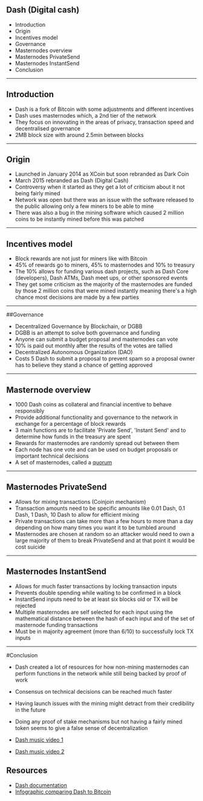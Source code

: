 ## Dash (Digital cash)
 - Introduction	
 - Origin
 - Incentives model
 - Governance
 - Masternodes overview
 - Masternodes PrivateSend
 - Masternodes InstantSend
 - Conclusion 

---

## Introduction
- Dash is a fork of Bitcoin with some adjustments and different incentives
- Dash uses masternodes which, a 2nd tier of the network
- They focus on innovating in the areas of privacy, transaction speed and decentralised governance
- 2MB block size with around 2.5min between blocks

---

## Origin
- Launched in January 2014 as XCoin but soon rebranded as Dark Coin
- March 2015 rebranded as Dash (Digital Cash)
- Controversy when it started as they get a lot of criticism about it not being fairly mined
- Network was open but there was an issue with the software released to the public allowing only a few miners to be able to mine
- There was also a bug in the mining software which caused 2 million coins to be instantly mined before this was patched 

---

## Incentives model
- Block rewards are not just for miners like with Bitcoin 
- 45% of rewards go to miners, 45% to masternodes and 10% to treasury
- The 10% allows for funding various dash projects, such as Dash Core (developers), Dash ATMs, Dash meet ups, or other sponsored events
- They get some criticism as the majority of the masternodes are funded by those 2 million coins that were mined instantly meaning there's a high chance most decisions are made by a few parties

---

##Governance
- Decentralized Governance by Blockchain, or DGBB
- DGBB is an attempt to solve both governance and funding
- Anyone can submit a budget proposal and masternodes can vote
- 10% is paid out monthly after the results of the votes are tallied
- Decentralized Autonomous Organization (DAO) 
- Costs 5 Dash to submit a proposal to prevent spam so a proposal owner has to believe they stand a chance of getting approved

---

## Masternode overview
- 1000 Dash coins as collateral and financial incentive to behave responsibly
- Provide additional functionality and governance to the network in exchange for a percentage of block rewards
- 3 main functions are to facilitate 'Private Send', 'Instant Send' and to determine how funds in the treasury are spent
- Rewards for masternodes are randomly spread out between them
- Each node has one vote and can be used on budget proposals or important technical decisions
- A set of masternodes, called a [quorum](https://en.wikipedia.org/wiki/Quorum)

---

## Masternodes PrivateSend
- Allows for mixing transactions (Coinjoin mechanism)
- Transaction amounts need to be specific amounts like 0.01 Dash, 0.1 Dash, 1 Dash, 10 Dash to allow for efficient mixing
- Private transactions can take more than a few hours to more than a day depending on how many times you want it to be tumbled around
- Masternodes are chosen at random so an attacker would need to own a large majority of them to break PrivateSend and at that point it would be cost suicide

---

## Masternodes InstantSend 
- Allows for much faster transactions by locking transaction inputs
- Prevents double spending while waiting to be confirmed in a block
- InstantSend inputs need to be at least six blocks old or TX will be rejected
- Multiple masternodes are self selected for each input using the mathematical distance between the hash of each input and of the set of masternode funding transactions
- Must be in majority agreement (more than 6/10) to successfully lock TX inputs

---

#Conclusion

- Dash created a lot of resources for how non-mining masternodes can perform functions in the network while still being backed by proof of work
- Consensus on technical decisions can be reached much faster
- Having launch issues with the mining might detract from their credibility in the future
- Doing any proof of stake mechanisms but not having a fairly mined token seems to give a false sense of decentralization

- [Dash music video 1](https://www.youtube.com/watch?v=GY11UJEeDuI)
- [Dash music video 2](https://www.youtube.com/watch?v=eVzggP7k3fo)

## Resources

- [Dash documentation](https://docs.dash.org/en/latest/)
- [Infographic comparing Dash to Bitcoin](https://coinsutra.com/wp-content/uploads/2017/07/Dash-Infographic.jpg)